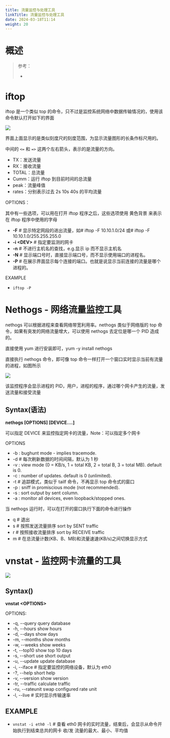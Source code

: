 ```yaml
---
title: 流量监控与处理工具
linkTitle: 流量监控与处理工具
date: 2024-03-18T11:14
weight: 20
---
```


# 概述

> 参考：
> 
> -


# iftop

iftop 是一个类似 top 的命令，只不过是监控系统网络中数据传输情况的，使用该命令默认打开如下的界面

![](https://notes-learning.oss-cn-beijing.aliyuncs.com/rg36ax/1616165049582-f8d34053-bca3-4e59-8077-83baefca9e4a.png)

界面上面显示的是类似刻度尺的刻度范围，为显示流量图形的长条作标尺用的。

中间的 `<=` 和 `=>` 这两个左右箭头，表示的是流量的方向。

- TX：发送流量
- RX：接收流量
- TOTAL：总流量
- Cumm：运行 iftop 到目前时间的总流量
- peak：流量峰值
- rates：分别表示过去 2s 10s 40s 的平均流量

OPTIONS：

其中有一些选项，可以用在打开 iftop 程序之后，这些选项使用 黄色背景 来表示在 iftop 程序中使用的字母

- **-F** # 显示特定网段的进出流量，如# iftop -F 10.10.1.0/24 或# iftop -F 10.10.1.0/255.255.255.0
- **-i \<DEV>** # 指定要监测的网卡
- **-n** # 不进行主机名的查找，e.g.显示 ip 而不显示主机名
- **-N** # 显示端口号时，直接显示端口号，而不显示使用端口的进程名。
- **-P** # 在展示界面显示每个连接的端口。也就是说显示当前连接的流量是哪个进程的。

EXAMPLE

- `iftop -P`

# Nethogs - 网络流量监控工具

nethogs 可以根据进程来查看网络带宽利用率。nethogs 类似于网络版的 top 命令，如果有突发的网络流量增大，可以使用 nethogs 去定位是哪一个 PID 造成的。

直接使用 yum 进行安装即可，yum -y install nethogs

直接执行 nethogs 命令，即可像 top 命令一样打开一个窗口实时显示当前有流量的进程，如图所示

![](https://notes-learning.oss-cn-beijing.aliyuncs.com/rg36ax/1616165049610-12cf9dda-f16c-420d-8a75-a156882f4e25.png)

该监控程序会显示进程的 PID，用户，进程的程序，通过哪个网卡产生的流量，发送流量和接受流量

## Syntax(语法)

**nethogs \[OPTIONS] \[DEVICE....]**

可以指定 DEVICE 来监控指定网卡的流量，Note：可以指定多个网卡

OPTIONS

- -b : bughunt mode - implies tracemode.
- -d # 每次刷新数据的时间间隔，默认为 1 秒
- -v : view mode (0 = KB/s, 1 = total KB, 2 = total B, 3 = total MB). default is 0.
- -c : number of updates. default is 0 (unlimited).
- -t # 追踪模式，类似于 tailf 命令，不再显示 top 命令式的窗口
- -p : sniff in promiscious mode (not recommended).
- -s : sort output by sent column.
- -a : monitor all devices, even loopback/stopped ones.

当 nethogs 运行时，可以在打开的窗口执行下面的命令进行操作

- q # 退出
- s # 按照发送流量排序 sort by SENT traffic
- r # 按照接收流量排序 sort by RECEIVE traffic
- m # 在总流量计数(KB、B、MB)和流量速速(KB/s)之间切换显示方式

# vnstat - 监控网卡流量的工具

![](https://notes-learning.oss-cn-beijing.aliyuncs.com/rg36ax/1616165049568-900ba26e-a259-42dd-8f08-b58a6fde585f.png)

## Syntax()

**vnstat \<OPTIONS>**

OPTIONS:

- -q, --query query database
- -h, --hours show hours
- -d, --days show days
- -m, --months show months
- -w, --weeks show weeks
- -t, --top10 show top 10 days
- -s, --short use short output
- -u, --update update database
- -i, --iface # 指定要监控的网络设备，默认为 eth0
- -?, --help short help
- -v, --version show version
- -tr, --traffic calculate traffic
- -ru, --rateunit swap configured rate unit
- -l, --live # 实时显示传输速率

## EXAMPLE

- `vnstat -i eth0 -l` # 查看 eth0 网卡的实时流量，结束后，会显示从命令开始执行到结束总共的网卡 收/发 流量的最大、最小、平均值
